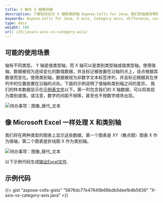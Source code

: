 ```yaml
---
title: X 轴与 X 轴类别轴
description: 了解如何区分 X 轴和类别轴 Aspose.Cells for Java。我们的指南将帮助您了解它们的用法和属性的差异，以及如何根据您的需求配置它们。
keywords: Aspose.Cells for Java, X axis, Category axis, difference, usage, properties, configuration.
type: docs
weight: 180
url: /zh/java/x-axis-vs-category-axis/
---
```

##  **可能的使用场景**
轴有不同类型。 Y 轴是值类型轴，而 X 轴可以是类别类型轴或值类型轴。使用值轴，数据被视为连续变化的数值数据，并且标记被放置在沿轴的点上，该点根据其数值而变化。使用类别轴，数据被视为非数字文本标签序列，并且标记根据其在序列中的位置放置在沿轴的点处。下面的示例说明了值轴和类别轴之间的差异。
我们的样本数据显示在[示例表文件](sample.png)以下。第一列包含我们的 X 轴数据，可以将其视为类别或值。请注意，数字的间距不相等，甚至也不按数字顺序出现。

![待办事项：图像_替代_文本](sample.png)
##  **像 Microsoft Excel 一样处理 X 和类别轴**
我们将在两种类型的图表上显示这些数据，第一个图表是 XY（散点图）图表 X 作为值轴，第二个图表是折线图 X 作为类别轴。

![待办事项：图像_替代_文本](compare.png)

以下示例代码生成[输出Excel文件](XAxis.xlsx).

##  **示例代码**
{{< gist "aspose-cells-gists" "5876dc77e47649b66bdb5deefb4b5639" "X-axis-vs-category-axis.java" >}}
